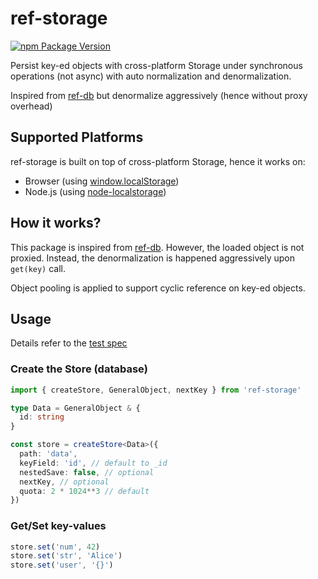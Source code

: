 # ref-storage

[![npm Package Version](https://img.shields.io/npm/v/ref-storage.svg?maxAge=3600)](https://www.npmjs.com/package/ref-storage)

Persist key-ed objects with cross-platform Storage under synchronous operations (not async)
with auto normalization and denormalization.

Inspired from [ref-db](https://github.com/beenotung/ref-db) but denormalize aggressively (hence without proxy overhead)

## Supported Platforms

ref-storage is built on top of cross-platform Storage, hence it works on:
- Browser (using [window.localStorage](https://developer.mozilla.org/en-US/docs/Web/API/Window/localStorage))
- Node.js (using [node-localstorage](https://www.npmjs.com/package/node-localstorage))

## How it works?
This package is inspired from [ref-db](https://github.com/beenotung/ref-db).
However, the loaded object is not proxied.
Instead, the denormalization is happened aggressively upon `get(key)` call.

Object pooling is applied to support cyclic reference on key-ed objects.

## Usage

Details refer to the [test spec](./test/store.test.ts)

### Create the Store (database)
```typescript
import { createStore, GeneralObject, nextKey } from 'ref-storage'

type Data = GeneralObject & {
  id: string
}

const store = createStore<Data>({
  path: 'data',
  keyField: 'id', // default to _id
  nestedSave: false, // optional
  nextKey, // optional
  quota: 2 * 1024**3 // default
})
```

### Get/Set key-values
```typescript
store.set('num', 42)
store.set('str', 'Alice')
store.set('user', '{}')
```

